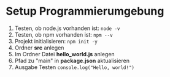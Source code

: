 # Setup Programmierumgebung

1. Testen, ob node.js vorhanden ist: ```node -v```
2. Testen, ob npm vorhanden ist: ```npm --v```
3. Projekt initialisieren:  ```npm init -y```
4. Ordner **src** anlegen
5. Im Ordner Datei **hello_world.js** anlegen
6. Pfad zu "main" in **package.json** aktualisieren
7. Ausgabe Testen ```console.log("Hello, world!")```


